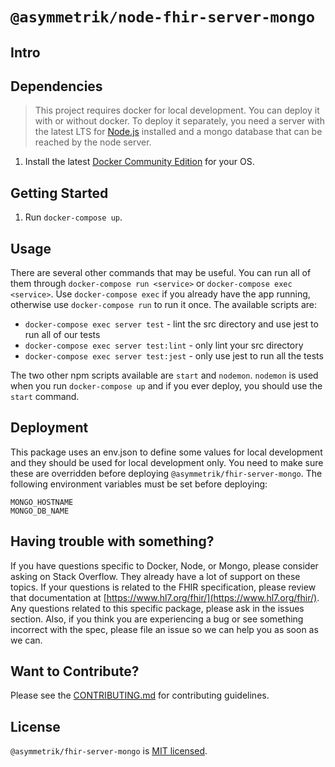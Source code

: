 `@asymmetrik/node-fhir-server-mongo`
====================================

## Intro

## Dependencies
> This project requires docker for local development. You can deploy it with or without docker. To deploy it separately, you need a server with the latest LTS for [Node.js](https://nodejs.org/en/) installed and a mongo database that can be reached by the node server.

1. Install the latest [Docker Community Edition](https://www.docker.com/community-edition) for your OS.

## Getting Started
1. Run `docker-compose up`.

## Usage
There are several other commands that may be useful. You can run all of them through `docker-compose run <service>` or `docker-compose exec <service>`. Use `docker-compose exec` if you already have the app running, otherwise use `docker-compose run` to run it once. The available scripts are:

* `docker-compose exec server test` - lint the src directory and use jest to run all of our tests
* `docker-compose exec server test:lint` - only lint your src directory
* `docker-compose exec server test:jest` - only use jest to run all the tests

The two other npm scripts available are `start` and `nodemon`. `nodemon` is used when you run `docker-compose up` and if you ever deploy, you should use the `start` command.

## Deployment
This package uses an env.json to define some values for local development and they should be used for local development only. You need to make sure these are overridden before deploying `@asymmetrik/fhir-server-mongo`. The following environment variables must be set before deploying:

```shell
MONGO_HOSTNAME
MONGO_DB_NAME
```

## Having trouble with something?
If you have questions specific to Docker, Node, or Mongo, please consider asking on Stack Overflow.  They already have a lot of support on these topics. If your questions is related to the FHIR specification, please review that documentation at [https://www.hl7.org/fhir/](https://www.hl7.org/fhir/). Any questions related to this specific package, please ask in the issues section. Also, if you think you are experiencing a bug or see something incorrect with the spec, please file an issue so we can help you as soon as we can.

## Want to Contribute?
Please see the [CONTRIBUTING.md](./.github/CONTRIBUTING.md) for contributing guidelines.

## License
`@asymmetrik/fhir-server-mongo` is [MIT licensed](./LICENSE).
